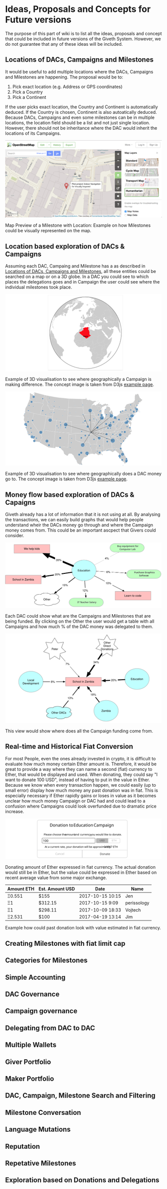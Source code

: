 # Ideas, Proposals and Concepts for Future versions

The purpose of this part of wiki is to list all the ideas, proposals and concept that could be included in future versions of the Giveth System. However, we do not guarantee that any of these ideas will be included.

## <a name="future-location">Locations of DACs, Campaigns and Milestones</a>
It would be useful to add multiple locations where the DACs, Campaigns and Milestones are happening. The proposal would be to:

1. Pick exact location (e.g. Address or GPS coordinates)
2. Pick a Country
3. Pick a Continent

If the user picks exact location, the Country and Continent is automatically deduced. If the Country is chosen, Continent is also autoatically deduced. Because DACs, Campaigns and even some milestones can be in multiple locations, the location field should be a list and not just single location. However, there should not be inheritance where the DAC would inherit the locations of its Campaigns.

![Map Preview of a Milestone with Location](../images/future/location.svg)

<a name="fig-location-map">Map Preview of a Milestone with Location</a>: Example on how Milestones could be visually represented on the map.

## <a name="future-location-exploration">Location based exploration of DACs & Campaigns</a>
Assuming each DAC, Campaing and Milestone has a as described in [Locations of DACs, Campaigns and Milestones](#future-location), all these entities could be searched on a map or on a 3D globe. In a DAC you could see to which places the delegations goes and in Campaign the user could see where the individual milestones took place.

![Example of 3D visualised Campaign](../images/future/location-exploration.png)

<a name="fig-location-exploration-campaign">Example of 3D visualisation to see where geographically a Campaign is making difference.</a> The concept image is taken from D3js [example page](https://bl.ocks.org/mbostock/4183330).

![Example of 3D visualised Milestones](../images/future/location-exploration-dac.png)

<a name="fig-location-exploration-dac">Example of 3D visualisation to see where  geographically does a DAC money go to.</a> The concept image is taken from D3js [example page](http://mbostock.github.io/d3/talk/20111116/airports.html).

## <a name="future-money-exploration">Money flow based exploration of DACs & Capaigns</a>

Giveth already has a lot of information that it is not using at all. By analysing the transactions, we can easily build graphs that would help people understand wheir the DACs money go through and where the Campaign money comes from. This could be an important ascpect that Givers could consider.

![Money flow from DACs](../images/future/money-flow-dac.svg)

<a name="fig-money-flow-DAC">Each DAC could show what are the Campaigns and Milestones that are being funded. By clicking on the Other the user would get a table with all Campaigns and how much % of the DAC money was delegated to them.</a>

![Money flow to Campaign](../images/future/money-flow-campaign.svg)

<a name="fig-money-flow-campaign">This view would show where does all the Campaign funding come from.</a>

## <a name="future-money-conversion">Real-time and Historical Fiat Conversion</a>

For most People, even the ones already invested in crypto, it is difficult to evaluate how much money certain Ether amount is. Therefore, it would be great to provide a way where they can name a second (fiat) currency to Ether, that would be displayed and used. When donating, they could say "I want to donate 100 USD", instead of having to put in the value in Ether. Because we know when every transaction happen, we could easily (up to small error) display how much money any past donation was in fiat. This is especially necessary if Ether rapidly gains or loses in value as it becomes unclear how much money Campaign or DAC had and could lead to a confusion where Campaigns could look overfunded due to dramatic price increase.

![Donations in Fiat](../images/future/fiat-donation.svg)

<a name="fig-fiat-donation">Donating amount of Ether expressed in fiat currency.</a> The actual donation would still be in Ether, but the value could be expressed in Ether based on recent average value from some major exchange.

Amount ETH | Est. Amount USD | Date             |  Name |
-----------|-----------------|------------------|-------|
Ξ0.551     | $155            | 2017-10-15 10:15 | Jen
Ξ1         | $312.15         | 2017-10-15 9:09  | perissology
Ξ1         | $298.11         | 2017-10-09 18:33 | Vojtech
Ξ2.531     | $100            | 2017-04-19 13:14 | Jim

<a name="table-fiat-dac-donation">Example how could past donation look with value estimated in fiat currency</a>.

## Creating Milestones with fiat limit cap

## Categories for Milestones

## Simple Accounting

## DAC Governance

## Campaign governance

## Delegating from DAC to DAC

## Multiple Wallets

## Giver Portfolio

## Maker Portfolio

## DAC, Campaign, Milestone Search and Filtering

## Milestone Conversation

## Language Mutations

## Reputation

## Repetative Milestones

## Exploration based on Donations and Delegations
